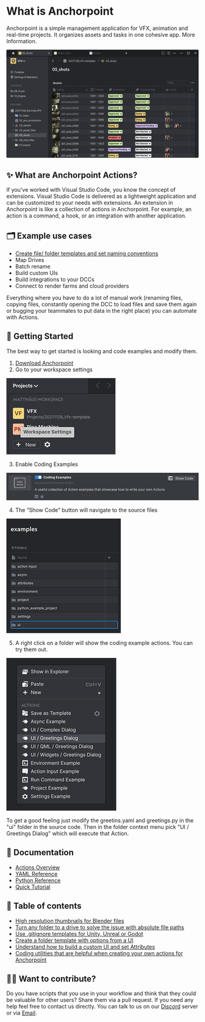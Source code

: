# What is Anchorpoint
Anchorpoint is a simple management application for VFX, animation and real-time projects. It organizes assets and tasks in one cohesive app. More Information.

![Anchorpoint](https://raw.githubusercontent.com/Anchorpoint-Software/ap-actions-data/main/png/Mock_VFX.png)

## ✨ What are Anchorpoint Actions?
If you've worked with Visual Studio Code, you know the concept of extensions. Visual Studio Code is delivered as a lightweight application and can be customized to your needs with extensions.
An extension in Anchorpoint is like a collection of actions in Anchorpoint. For example, an action is a command, a hook, or an integration with another application.

## 🗂️ Example use cases

- [Create file/ folder templates and set naming conventions](https://www.anchorpoint.app/blog/automate-folder-structures-and-naming-conventions-without-writing-code)
- Map Drives
- Batch rename
- Build custom UIs
- Build integrations to your DCCs
- Connect to render farms and cloud providers

Everything where you have to do a lot of manual work (renaming files, copying files, constantly opening the DCC to load files and save them again or bugging your teammates to put data in the right place) you can automate with Actions.


## 🚀 Getting Started 
The best way to get started is looking and code examples and modify them.

1. [Download Anchorpoint](https://www.anchorpoint.app/)
2. Go to your workspace settings

![Workspace settings](https://raw.githubusercontent.com/Anchorpoint-Software/ap-actions-data/main/png/gettingStartedstep_1.png)

3. Enable Coding Examples

![Coding examples](https://raw.githubusercontent.com/Anchorpoint-Software/ap-actions-data/main/png/gettingStartedstep_2.png)

4. The “Show Code” button will navigate to the source files

![Source files](https://raw.githubusercontent.com/Anchorpoint-Software/ap-actions-data/main/png/gettingStartedstep_3.png)

5. A right click on a folder will show the coding example actions. You can try them out.

![Execute Action](https://raw.githubusercontent.com/Anchorpoint-Software/ap-actions-data/main/png/gettingStartedstep_4.png)

To get a good feeling just modify the greetins.yaml and greetings.py in the "ui" folder in the source code. Then in the folder context menu pick "UI / Greetings Dialog" which will execute that Action.

## 📖 Documentation
- [Actions Overview](https://docs.anchorpoint.app/docs/5-Actions/1-Intro)
- [YAML Reference](https://docs.anchorpoint.app/docs/5-Actions/4-YAML)
- [Python Reference](https://docs.anchorpoint.app/docs/5-Actions/5-Python)
- [Quick Tutorial](https://docs.anchorpoint.app/docs/5-Actions/Tutorials/1-Image-Conversion)

## 📜 Table of contents
- [High resolution thumbnails for Blender files](blender)
- [Turn any folder to a drive to solve the issue with absolute file paths](drives)
- [Use .gitignore templates for Unity, Unreal or Godot](git/ignore%20files)
- [Create a folder template with options from a UI](template)
- [Understand how to build a custom UI and set Attributes](examples)
- [Coding utilities that are helpful when creating your own actions for Anchorpoint](coding)


## 👷‍♂️ Want to contribute?
Do you have scripts that you use in your workflow and think that they could be valuable for other users? Share them via a pull request. If you need any help feel free to contact us directly.
You can talk to us on our [Discord](https://discord.com/invite/ZPyPzvx) server or via [Email](mailto:support@anchorpoint.app).
